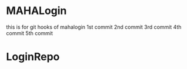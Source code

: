 # MAHALogin
this is for git hooks  of mahalogin
1st commit
2nd commit
3rd commit
4th commit
5th commit
# LoginRepo
